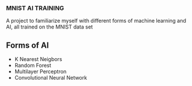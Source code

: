 ### MNIST AI TRAINING

A project to familiarize myself with different forms of machine learning and AI, all trained on the MNIST data set

## Forms of AI
- K Nearest Neigbors
- Random Forest
- Multilayer Perceptron
- Convolutional Neural Network